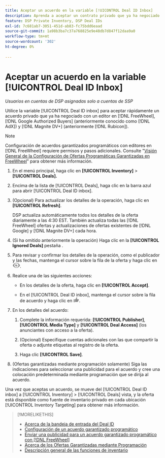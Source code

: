```yaml
---
title: Aceptar un acuerdo en la variable [!UICONTROL Deal ID Inbox]
description: Aprenda a aceptar un contrato privado que ya ha negociado con un editor en [!DNL FreeWheel], [!DNL Google Authorized Buyers] (anteriormente conocido como [!DNL AdX]), and [!DNL Magnite DV+] (anteriormente [!DNL Rubicon]) mediante la bandeja de entrada del Deal ID.
feature: DSP Private Inventory, DSP Deal IDs
exl-id: 7c681ab7-3051-451d-ab83-fc75bdd6eaad
source-git-commit: 1a98b3ba7c37a768825e9e48db7d847f12daa9a0
workflow-type: tm+mt
source-wordcount: '302'
ht-degree: 0%

---
```


# Aceptar un acuerdo en la variable [!UICONTROL Deal ID Inbox]

*Usuarios en cuentas de DSP asignadas solo a cuentas de SSP*

Utilice la variable [!UICONTROL Deal ID inbox] para aceptar rápidamente un acuerdo privado que ya ha negociado con un editor en [!DNL FreeWheel], [!DNL Google Authorized Buyers] (anteriormente conocido como [!DNL AdX]) y [!DNL Magnite DV+] (anteriormente [!DNL Rubicon]).

>[!NOTE]
>
>Configuración de acuerdos garantizados programáticos con editores en [!DNL FreeWheel] requiere permisos y pasos adicionales. Consulte &quot;[Visión General de la Configuración de Ofertas Programáticas Garantizadas en FreeWheel](freewheel-overview.md)&quot; para obtener más información.

1. En el menú principal, haga clic en **[!UICONTROL Inventory]** > **[!UICONTROL Deals].**

1. Encima de la lista de [!UICONTROL Deals], haga clic en la barra azul para abrir [!UICONTROL Deal ID inbox].

1. (Opcional) Para actualizar los detalles de la operación, haga clic en **[!UICONTROL Refresh]**.

   DSP actualiza automáticamente todos los detalles de la oferta diariamente a las 4:30 EST. También actualiza todas las [!DNL FreeWheel] ofertas y actualizaciones de ofertas existentes de [!DNL Google] y [!DNL Magnite DV+] cada hora.

1. (Si ha omitido anteriormente la operación) Haga clic en la **[!UICONTROL Ignored Deals]** pestaña .

1. Para revisar y confirmar los detalles de la operación, como el publicador y las fechas, mantenga el cursor sobre la fila de la oferta y haga clic en ![Consulte](/help/dsp/assets/review.png).

1. Realice una de las siguientes acciones:

   * En los detalles de la oferta, haga clic en **[!UICONTROL Accept]**.

   * En el [!UICONTROL Deal ID inbox], mantenga el cursor sobre la fila de acuerdo y haga clic en ![Accept](/help/dsp/assets/accept.png).

1. En los detalles del acuerdo:
   1. Complete la información requerida: **[!UICONTROL Publisher]**, **[!UICONTROL Media Type]** y **[!UICONTROL Deal Access]** (los anunciantes con acceso a la oferta).
   1. (Opcional) Especifique cuentas adicionales con las que compartir la oferta o adjunte etiquetas al registro de la oferta.

   1. Haga clic **[!UICONTROL Save]**.

1. (Ofertas garantizadas mediante programación solamente) Siga las indicaciones para seleccionar una publicidad para el acuerdo y cree una colocación predeterminada mediante programación que se dirija al acuerdo.

Una vez que aceptas un acuerdo, se mueve del [!UICONTROL Deal ID inbox] a [!UICONTROL Inventory] > [!UICONTROL Deals] vista, y la oferta está disponible como fuente de inventario privado en cada ubicación [!UICONTROL Inventory Targeting] para obtener más información.

>[!MORELIKETHIS]
>
>* [Acerca de la bandeja de entrada del Deal ID](deal-id-inbox-about.md)
>* [Configuración de un acuerdo garantizado programático](programmatic-guaranteed-set-up.md)
>* [Enviar una publicidad para un acuerdo garantizado programático con [!DNL FreeWheel]](freewheel-submit.md)
>* [Acerca de los Ofertas Garantizadas mediante Programación](programmatic-guaranteed-about.md)
>* [Descripción general de las funciones de inventario](inventory-overview.md)

